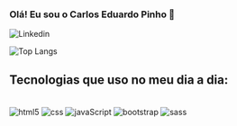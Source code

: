 ### Olá! Eu sou o Carlos Eduardo Pinho 👋

![Linkedin](https://img.shields.io/badge/LinkedIn-0077B5?style=for-the-badge&logo=linkedin&logoColor=white)

![Top Langs](https://github-readme-stats.vercel.app/api/top-langs/?username=carlosopinho&layout=compact)

## Tecnologias que uso no meu dia a dia:

<div style="display: inline_block"> <br/>
<img align="center" alt="html5" src="https://img.shields.io/badge/HTML5-E34F26?style=for-the-badge&logo=html5&logoColor=white"></img>
<img align="center" alt="css" src="https://img.shields.io/badge/CSS3-1572B6?style=for-the-badge&logo=css3&logoColor=white"></img>
<img align="center" alt="javaScript" src="https://img.shields.io/badge/JavaScript-F7DF1E?style=for-the-badge&logo=javascript&logoColor=black"></img>
<img align="center" alt="bootstrap" src="https://img.shields.io/badge/Bootstrap-563D7C?style=for-the-badge&logo=bootstrap&logoColor=white"></img>
<img align="center" alt="sass" src="https://img.shields.io/badge/Sass-CC6699?style=for-the-badge&logo=sass&logoColor=white"></img>
</div><br/>




